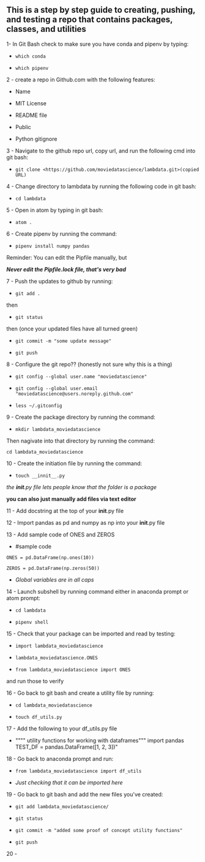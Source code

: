 ## This is a step by step guide to creating, pushing, and testing a repo that contains packages, classes, and utilities ##


  1- In Git Bash check to make sure you have conda and pipenv by typing:

- `which conda`

- `which pipenv`

2 - create a repo in Github.com with the following features:
  * Name

  * MIT License

  * README file

  * Public

  * Python gitignore

3 - Navigate to the github repo url, copy url, and run the following cmd into git bash:

 - `git clone <https://github.com/moviedatascience/lambdata.git>(copied URL)`

4 - Change directory to lambdata by running the following code in git bash:

- `cd lambdata`

5 - Open in atom by typing in git bash:

- `atom .`

6 - Create pipenv by running the command:

- `pipenv install numpy pandas`

Reminder: You can edit the Pipfile manually, but

***Never edit the Pipfile.lock file, that's very bad***

7 - Push the updates to github by running:

- `git add .`

then

- `git status`

then (once your updated files have all turned green)

- `git commit -m "some update message"`

- `git push`

8 - Configure the git repo?? (honestly not sure why this is a thing)

- `git config --global user.name "moviedatascience"`

- `git config --global user.email "moviedatascience@users.noreply.github.com"`

- `less ~/.gitconfig`

9 - Create the package directory by running the command:

- `mkdir lambdata_moviedatascience`

Then nagivate into that directory by running the command:

`cd lambdata_moviedatascience`

10 - Create the initiation file by running the command:

- `touch __innit__.py`

*the __init__.py file lets people know that the folder is a package*

**you can also just manually add files via text editor**

11 - Add docstring at the top of your __init__.py file

12 - Import pandas as pd and numpy as np into your __init__.py file

13 - Add sample code of ONES and ZEROS

  -  #sample code

    ONES = pd.DataFrame(np.ones(10))

    ZEROS = pd.DataFrame(np.zeros(50))

  -  *Global variables are in all caps*

14 - Launch subshell by running command either in anaconda prompt or atom prompt:

-  `cd lambdata`

-  `pipenv shell`

15 - Check that your package can be imported and read by testing:

-  `import lambdata_moviedatascience`

-  `lambdata_moviedatascience.ONES`

-  `from lambdata_moviedatascience import ONES`

and run those to verify

16 - Go back to git bash and create a utility file by running:

-  `cd lambdata_moviedatascience`

-  `touch df_utils.py`

17 - Add the following to your df_utils.py file

-  """" utility functions for working with dataframes"""
          import pandas
          TEST_DF = pandas.DataFrame([1, 2, 3])"

18 - Go back to anaconda prompt and run:

-  `from lambdata_moviedatascience import df_utils`

-  *Just checking that it can be imported here*

19 - Go back to git bash and add the new files you've created:

-  `git add lambdata_moviedatascience/`

-  `git status`

-  `git commit -m "added some proof of concept utility functions"`

-  `git push`

20 -
